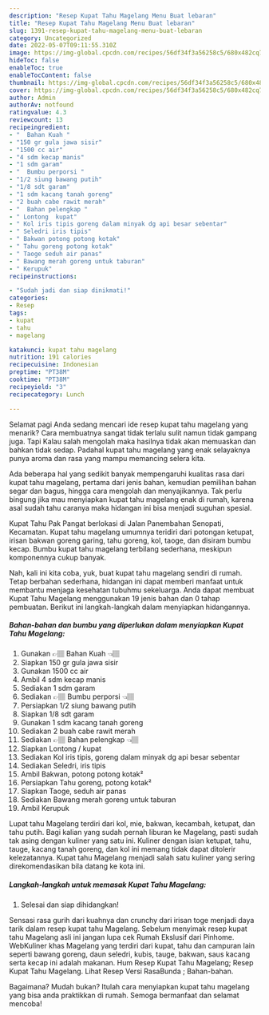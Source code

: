 ```yaml
---
description: "Resep Kupat Tahu Magelang Menu Buat lebaran"
title: "Resep Kupat Tahu Magelang Menu Buat lebaran"
slug: 1391-resep-kupat-tahu-magelang-menu-buat-lebaran
category: Uncategorized
date: 2022-05-07T09:11:55.310Z
image: https://img-global.cpcdn.com/recipes/56df34f3a56258c5/680x482cq70/kupat-tahu-magelang-foto-resep-utama.jpg
hideToc: false
enableToc: true
enableTocContent: false
thumbnail: https://img-global.cpcdn.com/recipes/56df34f3a56258c5/680x482cq70/kupat-tahu-magelang-foto-resep-utama.jpg
cover: https://img-global.cpcdn.com/recipes/56df34f3a56258c5/680x482cq70/kupat-tahu-magelang-foto-resep-utama.jpg
author: Admin
authorAv: notfound
ratingvalue: 4.3
reviewcount: 13
recipeingredient:
- "  Bahan Kuah "
- "150 gr gula jawa sisir"
- "1500 cc air"
- "4 sdm kecap manis"
- "1 sdm garam"
- "  Bumbu perporsi "
- "1/2 siung bawang putih"
- "1/8 sdt garam"
- "1 sdm kacang tanah goreng"
- "2 buah cabe rawit merah"
- "  Bahan pelengkap "
- " Lontong  kupat"
- " Kol iris tipis goreng dalam minyak dg api besar sebentar"
- " Seledri iris tipis"
- " Bakwan potong potong kotak"
- " Tahu goreng potong kotak"
- " Taoge seduh air panas"
- " Bawang merah goreng untuk taburan"
- " Kerupuk"
recipeinstructions:

- "Sudah jadi dan siap dinikmati!"
categories:
- Resep
tags:
- kupat
- tahu
- magelang

katakunci: kupat tahu magelang 
nutrition: 191 calories
recipecuisine: Indonesian
preptime: "PT38M"
cooktime: "PT38M"
recipeyield: "3"
recipecategory: Lunch

---
```



Selamat pagi Anda sedang mencari ide resep kupat tahu magelang yang menarik? Cara membuatnya sangat tidak terlalu sulit namun tidak gampang juga. Tapi Kalau salah mengolah maka hasilnya tidak akan memuaskan dan bahkan tidak sedap. Padahal kupat tahu magelang yang enak selayaknya punya aroma dan rasa yang mampu memancing selera kita.


Ada beberapa hal yang sedikit banyak mempengaruhi kualitas rasa dari kupat tahu magelang, pertama dari jenis bahan, kemudian pemilihan bahan segar dan bagus, hingga cara mengolah dan menyajikannya. Tak perlu bingung jika mau menyiapkan kupat tahu magelang enak di rumah, karena asal sudah tahu caranya maka hidangan ini bisa menjadi suguhan spesial.

Kupat Tahu Pak Pangat berlokasi di Jalan Panembahan Senopati, Kecamatan. Kupat tahu magelang umumnya teridiri dari potongan ketupat, irisan bakwan goreng garing, tahu goreng, kol, taoge, dan disiram bumbu kecap. Bumbu kupat tahu magelang terbilang sederhana, meskipun komponennya cukup banyak.


Nah, kali ini kita coba, yuk, buat kupat tahu magelang sendiri di rumah. Tetap berbahan sederhana, hidangan ini dapat memberi manfaat untuk membantu menjaga kesehatan tubuhmu sekeluarga. Anda dapat membuat Kupat Tahu Magelang menggunakan 19 jenis bahan dan 0 tahap pembuatan. Berikut ini langkah-langkah dalam menyiapkan hidangannya.

<!--inarticleads1-->

##### Bahan-bahan dan bumbu yang diperlukan dalam menyiapkan Kupat Tahu Magelang:

1. Gunakan  👉🏽 Bahan Kuah 👈🏽
1. Siapkan 150 gr gula jawa sisir
1. Gunakan 1500 cc air
1. Ambil 4 sdm kecap manis
1. Sediakan 1 sdm garam
1. Sediakan  👉🏽 Bumbu perporsi 👈🏽
1. Persiapkan 1/2 siung bawang putih
1. Siapkan 1/8 sdt garam
1. Gunakan 1 sdm kacang tanah goreng
1. Sediakan 2 buah cabe rawit merah
1. Sediakan  👉🏽 Bahan pelengkap 👈🏽
1. Siapkan  Lontong / kupat
1. Sediakan  Kol iris tipis, goreng dalam minyak dg api besar sebentar
1. Sediakan  Seledri, iris tipis
1. Ambil  Bakwan, potong potong kotak²
1. Persiapkan  Tahu goreng, potong kotak²
1. Siapkan  Taoge, seduh air panas
1. Sediakan  Bawang merah goreng untuk taburan
1. Ambil  Kerupuk


Lupat tahu Magelang terdiri dari kol, mie, bakwan, kecambah, ketupat, dan tahu putih. Bagi kalian yang sudah pernah liburan ke Magelang, pasti sudah tak asing dengan kuliner yang satu ini. Kuliner dengan isian ketupat, tahu, tauge, kacang tanah goreng, dan kol ini memang tidak dapat ditolerir kelezatannya. Kupat tahu Magelang menjadi salah satu kuliner yang sering direkomendasikan bila datang ke kota ini. 

<!--inarticleads2-->

##### Langkah-langkah untuk memasak Kupat Tahu Magelang:


1. Selesai dan siap dihidangkan!

Sensasi rasa gurih dari kuahnya dan crunchy dari irisan toge menjadi daya tarik dalam resep kupat tahu Magelang. Sebelum menyimak resep kupat tahu Magelang asli ini jangan lupa cek Rumah Ekslusif dari Pinhome. WebKuliner khas Magelang yang terdiri dari kupat, tahu dan campuran lain seperti bawang goreng, daun seledri, kubis, tauge, bakwan, saus kacang serta kecap ini adalah makanan. Hum Resep Kupat Tahu Magelang; Resep Kupat Tahu Magelang. Lihat Resep Versi RasaBunda ; Bahan-bahan. 

Bagaimana? Mudah bukan? Itulah cara menyiapkan kupat tahu magelang yang bisa anda praktikkan di rumah. Semoga bermanfaat dan selamat mencoba!

